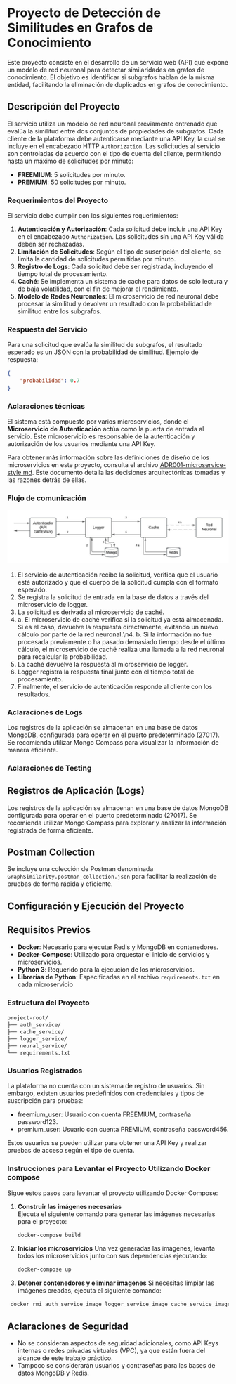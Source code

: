 # Proyecto de Detección de Similitudes en Grafos de Conocimiento

Este proyecto consiste en el desarrollo de un servicio web (API) que expone un modelo de red neuronal para detectar similaridades en grafos de conocimiento. El objetivo es identificar si subgrafos hablan de la misma entidad, facilitando la eliminación de duplicados en grafos de conocimiento.

## Descripción del Proyecto

El servicio utiliza un modelo de red neuronal previamente entrenado que evalúa la similitud entre dos conjuntos de propiedades de subgrafos. Cada cliente de la plataforma debe autenticarse mediante una API Key, la cual se incluye en el encabezado HTTP `Authorization`. Las solicitudes al servicio son controladas de acuerdo con el tipo de cuenta del cliente, permitiendo hasta un máximo de solicitudes por minuto:

- **FREEMIUM**: 5 solicitudes por minuto.
- **PREMIUM**: 50 solicitudes por minuto.


### Requerimientos del Proyecto

El servicio debe cumplir con los siguientes requerimientos:

1. **Autenticación y Autorización**: Cada solicitud debe incluir una API Key en el encabezado `Authorization`. Las solicitudes sin una API Key válida deben ser rechazadas.
2. **Limitación de Solicitudes**: Según el tipo de suscripción del cliente, se limita la cantidad de solicitudes permitidas por minuto.
3. **Registro de Logs**: Cada solicitud debe ser registrada, incluyendo el tiempo total de procesamiento.
4. **Caché**: Se implementa un sistema de cache para datos de solo lectura y de baja volatilidad, con el fin de mejorar el rendimiento.
5. **Modelo de Redes Neuronales**: El microservicio de red neuronal debe procesar la similitud y devolver un resultado con la probabilidad de similitud entre los subgrafos.

### Respuesta del Servicio

Para una solicitud que evalúa la similitud de subgrafos, el resultado esperado es un JSON con la probabilidad de similitud. Ejemplo de respuesta:

```json
{
    "probabilidad": 0.7
}
```
### Aclaraciones técnicas

El sistema está compuesto por varios microservicios, donde el **Microservicio de Autenticación** actúa como la puerta de entrada al servicio. Este microservicio es responsable de la autenticación y autorización de los usuarios mediante una API Key. 

Para obtener más información sobre las definiciones de diseño de los microservicios en este proyecto, consulta el archivo [ADR001-microservice-style.md](./ADRs/ADR001-microservice-style.md). Este documento detalla las decisiones arquitectónicas tomadas y las razones detrás de ellas.

### Flujo de comunicación

![Diagrama de Secuencia](./diagrama.jpeg "Representación de las llamadas entre microservicios")

1. El servicio de autenticación recibe la solicitud, verifica que el usuario esté autorizado y que el cuerpo de la solicitud cumpla con el formato esperado.
2. Se registra la solicitud de entrada en la base de datos a través del microservicio de logger.
3. La solicitud es derivada al microservicio de caché.
4. a. El microservicio de caché verifica si la solicitud ya está almacenada. Si es el caso, devuelve la respuesta directamente, evitando un nuevo cálculo por parte de la red neuronal.\n4. b. Si la información no fue procesada previamente o ha pasado demasiado tiempo desde el último cálculo, el microservicio de caché realiza una llamada a la red neuronal para recalcular la probabilidad.
5. La caché devuelve la respuesta al microservicio de logger.
6. Logger registra la respuesta final junto con el tiempo total de procesamiento.
7. Finalmente, el servicio de autenticación responde al cliente con los resultados.

### Aclaraciones de Logs

Los registros de la aplicación se almacenan en una base de datos MongoDB, configurada para operar en el puerto predeterminado (27017). Se recomienda utilizar Mongo Compass para visualizar la información de manera eficiente.


### Aclaraciones de Testing

## Registros de Aplicación (Logs)

Los registros de la aplicación se almacenan en una base de datos MongoDB configurada para operar en el puerto predeterminado (27017). Se recomienda utilizar Mongo Compass para explorar y analizar la información registrada de forma eficiente.

## Postman Collection

Se incluye una colección de Postman denominada `GraphSimilarity.postman_collection.json` para facilitar la realización de pruebas de forma rápida y eficiente.


## Configuración y Ejecución del Proyecto

## Requisitos Previos

- **Docker**: Necesario para ejecutar Redis y MongoDB en contenedores.
- **Docker-Compose**: Utilizado para orquestar el inicio de servicios y microservicios.
- **Python 3**: Requerido para la ejecución de los microservicios.
- **Librerías de Python**: Especificadas en el archivo `requirements.txt` en cada microservicio

### Estructura del Proyecto

```
project-root/
├── auth_service/
├── cache_service/
├── logger_service/
├── neural_service/
└── requirements.txt
```

### Usuarios Registrados

La plataforma no cuenta con un sistema de registro de usuarios. Sin embargo, existen usuarios predefinidos con credenciales y tipos de suscripción para pruebas:

- freemium_user: Usuario con cuenta FREEMIUM, contraseña password123.
- premium_user: Usuario con cuenta PREMIUM, contraseña password456.

Estos usuarios se pueden utilizar para obtener una API Key y realizar pruebas de acceso según el tipo de cuenta.

### Instrucciones para Levantar el Proyecto Utilizando Docker compose

Sigue estos pasos para levantar el proyecto utilizando Docker Compose:

1. **Construir las imágenes necesarias**  
   Ejecuta el siguiente comando para generar las imágenes necesarias para el proyecto:

   ```bash
   docker-compose build
   ```

2. **Iniciar los microservicios**
   Una vez generadas las imágenes, levanta todos los microservicios junto con sus dependencias ejecutando:
   
   ```bash
   docker-compose up
   ```
3. **Detener contenedores y eliminar imagenes**
   Si necesitas limpiar las imágenes creadas, ejecuta el siguiente comando:
  
  ```bash
   docker rmi auth_service_image logger_service_image cache_service_image neural_service_image
   ```

## Aclaraciones de Seguridad

- No se consideran aspectos de seguridad adicionales, como API Keys internas o redes privadas virtuales (VPC), ya que están fuera del alcance de este trabajo práctico.
- Tampoco se considerarán usuarios y contraseñas para las bases de datos MongoDB y Redis.